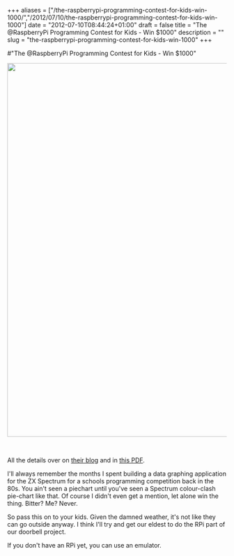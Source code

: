 +++
aliases = ["/the-raspberrypi-programming-contest-for-kids-win-1000/","/2012/07/10/the-raspberrypi-programming-contest-for-kids-win-1000"]
date = "2012-07-10T08:44:24+01:00"
draft = false
title = "The @RaspberryPi Programming Contest for Kids - Win $1000"
description = ""
slug = "the-raspberrypi-programming-contest-for-kids-win-1000"
+++

#"The @RaspberryPi Programming Contest for Kids - Win $1000"

<a href="http://www.raspberrypi.org/wp-content/uploads/2012/07/Summer-Code-001c.pdf"><img class="size-full wp-image-789 alignnone" title="competition" src="https://s3-eu-west-1.amazonaws.com/conoroneill.net/wp-content/uploads/2012/07/competition.png" alt="" width="855" height="856" /></a>

&nbsp;

All the details over on <a href="http://www.raspberrypi.org/archives/1545">their blog</a> and in <a href="http://www.raspberrypi.org/wp-content/uploads/2012/07/Summer-Code-001c.pdf">this PDF</a>.

I'll always remember the months I spent building a data graphing application for the ZX Spectrum for a schools programming competition back in the 80s. You ain't seen a piechart until you've seen a Spectrum colour-clash pie-chart like that. Of course I didn't even get a mention, let alone win the thing. Bitter? Me? Never.

So pass this on to your kids. Given the damned weather, it's not like they can go outside anyway. I think I'll try and get our eldest to do the RPi part of our doorbell project.

If you don't have an RPi yet, you can use an emulator.